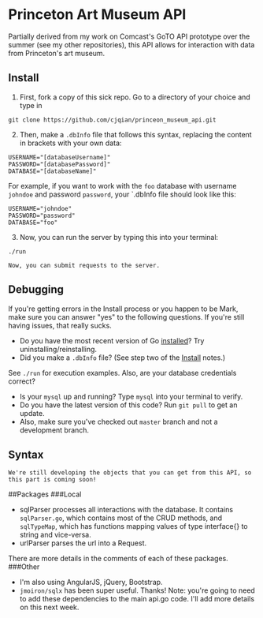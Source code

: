 # Princeton Art Museum API

Partially derived from my work on Comcast's GoTO API prototype over the summer (see my other repositories), 
this API allows for interaction with data from Princeton's art museum.

## Install

1. First, fork a copy of this sick repo. Go to a directory of your choice and type in

```
git clone https://github.com/cjqian/princeon_museum_api.git

```
2. Then, make a `.dbInfo` file that follows this syntax, 
  replacing the content in brackets with your own data:
  ```
  USERNAME="[databaseUsername]"
  PASSWORD="[databasePassword]"
  DATABASE="[databaseName]"
  ```
  For example, if you want to work with the `foo` database with username `johndoe` and password `password`, 
  your `.dbInfo file should look like this:
  ```
  USERNAME="johndoe"
  PASSWORD="password"
  DATABASE="foo"
  ```

3. Now, you can run the server by typing this into your terminal:
  ```
  ./run
  ```
    Now, you can submit requests to the server.

## Debugging
  If you're getting errors in the Install process or you happen to be Mark, make sure you can answer "yes" to
  the following questions. If you're still having issues, that really sucks.
  * Do you have the most recent version of Go [installed](https://golang.org/doc/install)? Try uninstalling/reinstalling.
  * Did you make a `.dbInfo` file? (See step two of the [Install](http://github.com/cjqian/GoTO#install) notes.)

  See `./run` for execution examples. Also, are your database credentials correct?
  * Is your `mysql` up and running? Type `mysql` into your terminal to verify.
  * Do you have the latest version of this code? Run `git pull` to get an update. 
  * Also, make sure you've checked out `master` branch and not a development branch.

## Syntax
    We're still developing the objects that you can get from this API, so this part is coming soon!

##Packages
###Local
  * sqlParser processes all interactions with the database. It contains `sqlParser.go`, which contains most of the CRUD methods, and `sqlTypeMap`, which has functions mapping values of type interface{} to string and vice-versa.
  * urlParser parses the url into a Request.

  There are more details in the comments of each of these packages.
###Other
  * I'm also using AngularJS, jQuery, Bootstrap.
  * `jmoiron/sqlx` has been super useful. Thanks!
Note: you're going to need to add these dependencies to the main api.go code. I'll add more details on this next week.
